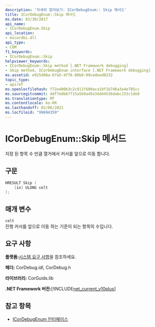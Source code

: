 ```yaml
---
description: '자세히 알아보기: ICorDebugEnum:: Skip 메서드'
title: ICorDebugEnum::Skip 메서드
ms.date: 03/30/2017
api_name:
- ICorDebugEnum.Skip
api_location:
- mscordbi.dll
api_type:
- COM
f1_keywords:
- ICorDebugEnum::Skip
helpviewer_keywords:
- ICorDebugEnum::Skip method [.NET Framework debugging]
- Skip method, ICorDebugEnum interface [.NET Framework debugging]
ms.assetid: e925d88a-67a5-4f76-88b8-09cedeed0232
topic_type:
- apiref
ms.openlocfilehash: f72e400b3c2c911f609aca19f1b7d6a3a4e785cc
ms.sourcegitcommit: ddf7edb67715a5b9a45e3dd44536dabc153c1de0
ms.translationtype: MT
ms.contentlocale: ko-KR
ms.lasthandoff: 02/06/2021
ms.locfileid: "99694359"
---
```

# <a name="icordebugenumskip-method"></a>ICorDebugEnum::Skip 메서드

지정 된 항목 수 만큼 열거에서 커서를 앞으로 이동 합니다.  
  
## <a name="syntax"></a>구문  
  
```cpp  
HRESULT Skip (  
    [in] ULONG celt  
);  
```  
  
## <a name="parameters"></a>매개 변수  

 `celt`  
 진행 커서를 앞으로 이동 하는 기준이 되는 항목의 수입니다.  
  
## <a name="requirements"></a>요구 사항  

 **플랫폼:**[시스템 요구 사항](../../get-started/system-requirements.md)을 참조하세요.  
  
 **헤더:** CorDebug.idl, CorDebug.h  
  
 **라이브러리:** CorGuids.lib  
  
 **.NET Framework 버전:**[!INCLUDE[net_current_v10plus](../../../../includes/net-current-v10plus-md.md)]  
  
## <a name="see-also"></a>참고 항목

- [ICorDebugEnum 인터페이스](icordebugenum-interface1.md)

